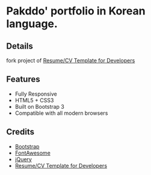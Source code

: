 # Pakddo' portfolio in Korean language.

## Details
fork project of [Resume/CV Template for Developers](http://themes.3rdwavemedia.com/website-templates/orbit-free-resume-cv-template-for-developers/)

## Features
-  Fully Responsive
-  HTML5 + CSS3
-  Built on Bootstrap 3
-  Compatible with all modern browsers

## Credits
- [Bootstrap](http://getbootstrap.com/)
- [FontAwesome](http://fortawesome.github.io/Font-Awesome/)
- [jQuery](http://jquery.com/)
- [Resume/CV Template for Developers](http://themes.3rdwavemedia.com/website-templates/orbit-free-resume-cv-template-for-developers/)
